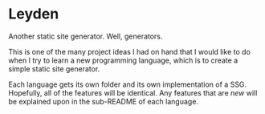 # Leyden

Another static site generator. Well, generators.

This is one of the many project ideas I had on hand that I would like to do when I try to learn a new programming language, which is to create a simple static site generator.

Each language gets its own folder and its own implementation of a SSG. Hopefully, all of the features will be identical. Any features that are _new_ will be explained upon in the sub-README of each language.